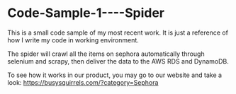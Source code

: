 # Code-Sample-1----Spider

This is a small code sample of my most recent work. It is just a reference of how I write my code in working environment.

The spider will crawl all the items on sephora automatically through selenium and scrapy, then deliver the data to the AWS RDS and DynamoDB.

To see how it works in our product, you may go to our website and take a look: https://busysquirrels.com/?category=Sephora
